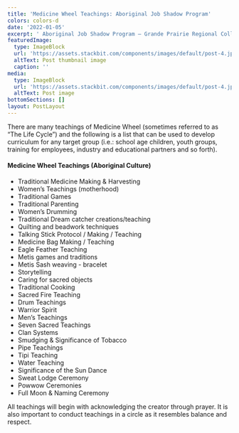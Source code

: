 ```yaml
---
title: 'Medicine Wheel Teachings: Aboriginal Job Shadow Program'
colors: colors-d
date: '2022-01-05'
excerpt: ' Aboriginal Job Shadow Program – Grande Prairie Regional College'
featuredImage:
  type: ImageBlock
  url: 'https://assets.stackbit.com/components/images/default/post-4.jpeg'
  altText: Post thumbnail image
  caption: ''
media:
  type: ImageBlock
  url: 'https://assets.stackbit.com/components/images/default/post-4.jpeg'
  altText: Post image
bottomSections: []
layout: PostLayout
---
```

There are many teachings of Medicine Wheel (sometimes referred to as “The Life Cycle”) and the following is a list that can be used to develop curriculum for any target group (i.e.: school age children, youth groups, training for employees, industry and educational partners and so forth).

#### Medicine Wheel Teachings (Aboriginal Culture)
* Traditional Medicine Making & Harvesting
* Women’s Teachings (motherhood)
* Traditional Games
* Traditional Parenting
* Women’s Drumming
* Traditional Dream catcher creations/teaching
* Quilting and beadwork techniques
* Talking Stick Protocol / Making / Teaching
* Medicine Bag Making / Teaching
* Eagle Feather Teaching
* Metis games and traditions
* Metis Sash weaving - bracelet
* Storytelling
* Caring for sacred objects
* Traditional Cooking
* Sacred Fire Teaching
* Drum Teachings
* Warrior Spirit
* Men’s Teachings
* Seven Sacred Teachings
* Clan Systems
* Smudging & Significance of Tobacco
* Pipe Teachings
* Tipi Teaching
* Water Teaching
* Significance of the Sun Dance
* Sweat Lodge Ceremony
* Powwow Ceremonies
* Full Moon & Naming Ceremony

All teachings will begin with acknowledging the creator through prayer. It is also important to conduct teachings in a circle as it resembles balance and respect.
